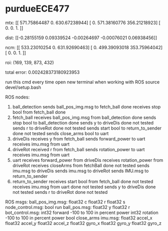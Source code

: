 # purdueECE477

mtx: [[ 571.75864487    0.          630.67238944]
 [   0.          571.38160776  356.21218923]
 [   0.            0.            1.        ]]

 dist: [[-0.28155159  0.09339524 -0.00264697 -0.00076021  0.06938456]]

 ncm: [[ 533.23010254    0.          631.92690463]
 [   0.          499.39093018  353.75964042]
 [   0.            0.            1.        ]]

roi: (169, 139, 873, 432)

total error: 0.002428373180923953

run this cmd every time open new terminal when working with ROS
source devel/setup.bash


ROS nodes:
1. ball_detection
    sends ball_pos_img.msg to fetch_ball            done
    receives stop bool from fetch_ball              done
2. fetch_ball
    receives ball_pos_img.msg from ball_detection   done
    sends stop bool to ball_detection               done
    sends y to driveDis                             done not tested
    sends r to driveRot                             done not tested
    sends start bool to return_to_sender            done not tested
    sends close_arms bool to uart
3. driveDis
    receives y from fetch_ball
    sends forward_power to uart
    receives imu.msg from uart
4. driveRot
    received r from fetch_ball
    sends rotation_power to uart
    receives imu.msg from uart
5. uart
    receives forward_power from driveDis
    receives rotation_power from driveRot
    receives closeArms from fetchBall               done not tested
    sends imu.msg to driveDis
    sends imu.msg to driveRot
    sends IMU.msg to return_to_sender
6. return_to_sender
    receives start bool from fetch_ball             done not tested
    receives imu.msg from uart                      done not tested
    sends y to driveDis                             done not tested
    sends r to driveRot                             done not tested

ROS msgs:
    ball_pos_img.msg:
        float32 c
        float32 r
        float32 s
    node_control.msg:
        bool run
    ball_pos.msg:
        float32 y
        float32 r
    bot_control.msg:
        int32 forward -100 to 100 in percent power
        int32 rotation -100 to 100 in percent power
        bool close_arms
    imu.msg:
        float32 accel_x
        float32 accel_y
        float32 accel_z
        float32 gyro_x
        float32 gyro_y
        float32 gyro_z
